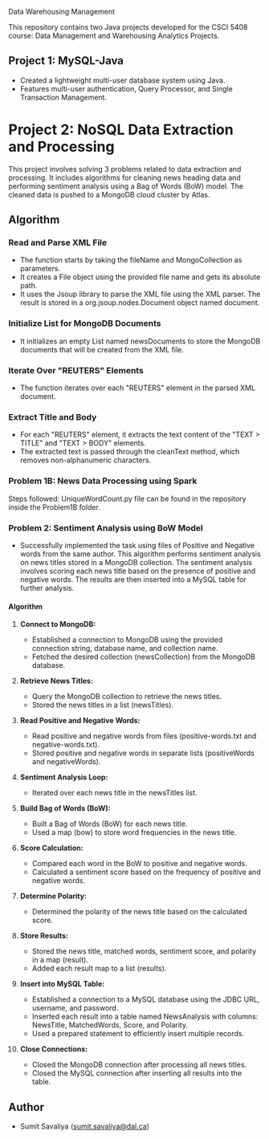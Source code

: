  Data Warehousing Management

This repository contains two Java projects developed for the CSCI 5408 course: Data Management and Warehousing Analytics Projects.

## Project 1: MySQL-Java

- Created a lightweight multi-user database system using Java.
- Features multi-user authentication, Query Processor, and Single Transaction Management.

# Project 2: NoSQL Data Extraction and Processing

This project involves solving 3 problems related to data extraction and processing. It includes algorithms for cleaning news heading data and performing sentiment analysis using a Bag of Words (BoW) model. The cleaned data is pushed to a MongoDB cloud cluster by Atlas.

## Algorithm

### Read and Parse XML File

- The function starts by taking the fileName and MongoCollection<Document> as parameters.
- It creates a File object using the provided file name and gets its absolute path.
- It uses the Jsoup library to parse the XML file using the XML parser. The result is stored in a org.jsoup.nodes.Document object named document.

### Initialize List for MongoDB Documents

- It initializes an empty List<Document> named newsDocuments to store the MongoDB documents that will be created from the XML file.

### Iterate Over "REUTERS" Elements

- The function iterates over each "REUTERS" element in the parsed XML document.

### Extract Title and Body

- For each "REUTERS" element, it extracts the text content of the "TEXT > TITLE" and "TEXT > BODY" elements.
- The extracted text is passed through the cleanText method, which removes non-alphanumeric characters.

### Problem 1B: News Data Processing using Spark

Steps followed: UniqueWordCount.py file can be found in the repository inside the Problem1B folder.

### Problem 2: Sentiment Analysis using BoW Model

- Successfully implemented the task using files of Positive and Negative words from the same author. This algorithm performs sentiment analysis on news titles stored in a MongoDB collection. The sentiment analysis involves scoring each news title based on the presence of positive and negative words. The results are then inserted into a MySQL table for further analysis.

#### Algorithm

1. **Connect to MongoDB:**
   - Established a connection to MongoDB using the provided connection string, database name, and collection name.
   - Fetched the desired collection (newsCollection) from the MongoDB database.

2. **Retrieve News Titles:**
   - Query the MongoDB collection to retrieve the news titles.
   - Stored the news titles in a list (newsTitles).

3. **Read Positive and Negative Words:**
   - Read positive and negative words from files (positive-words.txt and negative-words.txt).
   - Stored positive and negative words in separate lists (positiveWords and negativeWords).

4. **Sentiment Analysis Loop:**
   - Iterated over each news title in the newsTitles list.

5. **Build Bag of Words (BoW):**
   - Built a Bag of Words (BoW) for each news title.
   - Used a map (bow) to store word frequencies in the news title.

6. **Score Calculation:**
   - Compared each word in the BoW to positive and negative words.
   - Calculated a sentiment score based on the frequency of positive and negative words.

7. **Determine Polarity:**
   - Determined the polarity of the news title based on the calculated score.

8. **Store Results:**
   - Stored the news title, matched words, sentiment score, and polarity in a map (result).
   - Added each result map to a list (results).

9. **Insert into MySQL Table:**
   - Established a connection to a MySQL database using the JDBC URL, username, and password.
   - Inserted each result into a table named NewsAnalysis with columns: NewsTitle, MatchedWords, Score, and Polarity.
   - Used a prepared statement to efficiently insert multiple records.

10. **Close Connections:**
    - Closed the MongoDB connection after processing all news titles.
    - Closed the MySQL connection after inserting all results into the table.
   
## Author

- Sumit Savaliya (sumit.savaliya@dal.ca)
